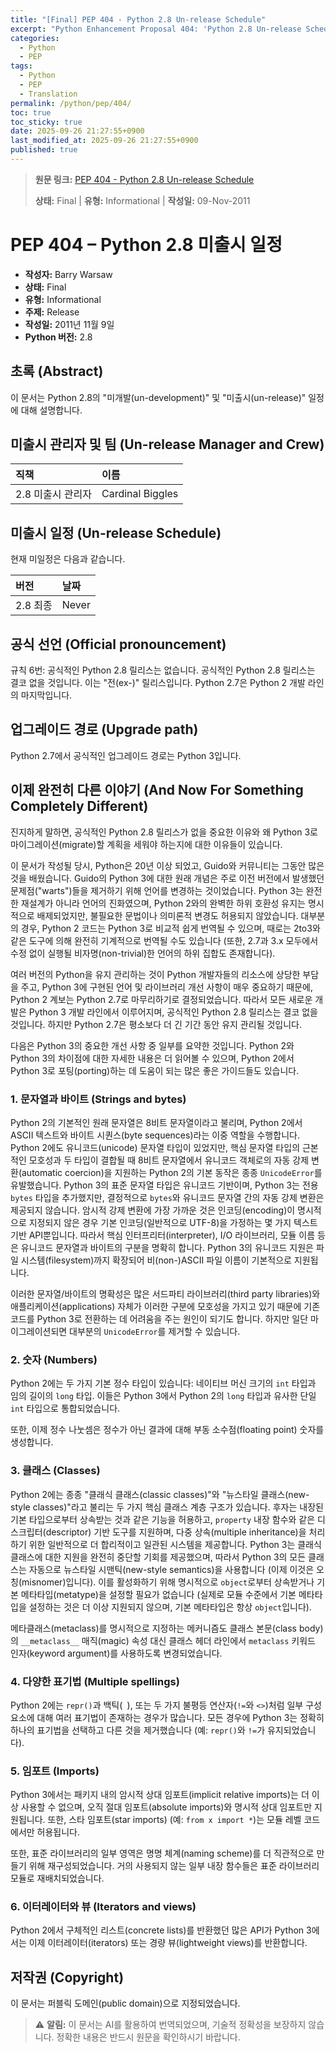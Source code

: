 ```yaml
---
title: "[Final] PEP 404 - Python 2.8 Un-release Schedule"
excerpt: "Python Enhancement Proposal 404: 'Python 2.8 Un-release Schedule'에 대한 한국어 번역입니다."
categories:
  - Python
  - PEP
tags:
  - Python
  - PEP
  - Translation
permalink: /python/pep/404/
toc: true
toc_sticky: true
date: 2025-09-26 21:27:55+0900
last_modified_at: 2025-09-26 21:27:55+0900
published: true
---
```

> **원문 링크:** [PEP 404 - Python 2.8 Un-release Schedule](https://peps.python.org/pep-0404/)
>
> **상태:** Final | **유형:** Informational | **작성일:** 09-Nov-2011


# PEP 404 – Python 2.8 미출시 일정

*   **작성자:** Barry Warsaw <barry at python.org>
*   **상태:** Final
*   **유형:** Informational
*   **주제:** Release
*   **작성일:** 2011년 11월 9일
*   **Python 버전:** 2.8

## 초록 (Abstract)

이 문서는 Python 2.8의 "미개발(un-development)" 및 "미출시(un-release)" 일정에 대해 설명합니다.

## 미출시 관리자 및 팀 (Un-release Manager and Crew)

| 직책                     | 이름            |
| :----------------------- | :-------------- |
| 2.8 미출시 관리자        | Cardinal Biggles |

## 미출시 일정 (Un-release Schedule)

현재 미일정은 다음과 같습니다.

| 버전       | 날짜 |
| :--------- | :--- |
| 2.8 최종 | Never |

## 공식 선언 (Official pronouncement)

규칙 6번: 공식적인 Python 2.8 릴리스는 없습니다. 공식적인 Python 2.8 릴리스는 결코 없을 것입니다. 이는 "전(ex-)" 릴리스입니다. Python 2.7은 Python 2 개발 라인의 마지막입니다.

## 업그레이드 경로 (Upgrade path)

Python 2.7에서 공식적인 업그레이드 경로는 Python 3입니다.

## 이제 완전히 다른 이야기 (And Now For Something Completely Different)

진지하게 말하면, 공식적인 Python 2.8 릴리스가 없을 중요한 이유와 왜 Python 3로 마이그레이션(migrate)할 계획을 세워야 하는지에 대한 이유들이 있습니다.

이 문서가 작성될 당시, Python은 20년 이상 되었고, Guido와 커뮤니티는 그동안 많은 것을 배웠습니다. Guido의 Python 3에 대한 원래 개념은 주로 이전 버전에서 발생했던 문제점("warts")들을 제거하기 위해 언어를 변경하는 것이었습니다. Python 3는 완전한 재설계가 아니라 언어의 진화였으며, Python 2와의 완벽한 하위 호환성 유지는 명시적으로 배제되었지만, 불필요한 문법이나 의미론적 변경도 허용되지 않았습니다. 대부분의 경우, Python 2 코드는 Python 3로 비교적 쉽게 번역될 수 있으며, 때로는 2to3와 같은 도구에 의해 완전히 기계적으로 번역될 수도 있습니다 (또한, 2.7과 3.x 모두에서 수정 없이 실행될 비자명(non-trivial)한 언어의 하위 집합도 존재합니다).

여러 버전의 Python을 유지 관리하는 것이 Python 개발자들의 리소스에 상당한 부담을 주고, Python 3에 구현된 언어 및 라이브러리 개선 사항이 매우 중요하기 때문에, Python 2 계보는 Python 2.7로 마무리하기로 결정되었습니다. 따라서 모든 새로운 개발은 Python 3 개발 라인에서 이루어지며, 공식적인 Python 2.8 릴리스는 결코 없을 것입니다. 하지만 Python 2.7은 평소보다 더 긴 기간 동안 유지 관리될 것입니다.

다음은 Python 3의 중요한 개선 사항 중 일부를 요약한 것입니다. Python 2와 Python 3의 차이점에 대한 자세한 내용은 더 읽어볼 수 있으며, Python 2에서 Python 3로 포팅(porting)하는 데 도움이 되는 많은 좋은 가이드들도 있습니다.

### 1. 문자열과 바이트 (Strings and bytes)

Python 2의 기본적인 원래 문자열은 8비트 문자열이라고 불리며, Python 2에서 ASCII 텍스트와 바이트 시퀀스(byte sequences)라는 이중 역할을 수행합니다. Python 2에도 유니코드(unicode) 문자열 타입이 있었지만, 핵심 문자열 타입의 근본적인 모호성과 두 타입이 결합될 때 8비트 문자열에서 유니코드 객체로의 자동 강제 변환(automatic coercion)을 지원하는 Python 2의 기본 동작은 종종 `UnicodeError`를 유발했습니다. Python 3의 표준 문자열 타입은 유니코드 기반이며, Python 3는 전용 `bytes` 타입을 추가했지만, 결정적으로 `bytes`와 유니코드 문자열 간의 자동 강제 변환은 제공되지 않습니다. 암시적 강제 변환에 가장 가까운 것은 인코딩(encoding)이 명시적으로 지정되지 않은 경우 기본 인코딩(일반적으로 UTF-8)을 가정하는 몇 가지 텍스트 기반 API뿐입니다. 따라서 핵심 인터프리터(interpreter), I/O 라이브러리, 모듈 이름 등은 유니코드 문자열과 바이트의 구분을 명확히 합니다. Python 3의 유니코드 지원은 파일 시스템(filesystem)까지 확장되어 비(non-)ASCII 파일 이름이 기본적으로 지원됩니다.

이러한 문자열/바이트의 명확성은 많은 서드파티 라이브러리(third party libraries)와 애플리케이션(applications) 자체가 이러한 구분에 모호성을 가지고 있기 때문에 기존 코드를 Python 3로 전환하는 데 어려움을 주는 원인이 되기도 합니다. 하지만 일단 마이그레이션되면 대부분의 `UnicodeError`를 제거할 수 있습니다.

### 2. 숫자 (Numbers)

Python 2에는 두 가지 기본 정수 타입이 있습니다: 네이티브 머신 크기의 `int` 타입과 임의 길이의 `long` 타입. 이들은 Python 3에서 Python 2의 `long` 타입과 유사한 단일 `int` 타입으로 통합되었습니다.

또한, 이제 정수 나눗셈은 정수가 아닌 결과에 대해 부동 소수점(floating point) 숫자를 생성합니다.

### 3. 클래스 (Classes)

Python 2에는 종종 "클래식 클래스(classic classes)"와 "뉴스타일 클래스(new-style classes)"라고 불리는 두 가지 핵심 클래스 계층 구조가 있습니다. 후자는 내장된 기본 타입으로부터 상속받는 것과 같은 기능을 허용하고, `property` 내장 함수와 같은 디스크립터(descriptor) 기반 도구를 지원하며, 다중 상속(multiple inheritance)을 처리하기 위한 일반적으로 더 합리적이고 일관된 시스템을 제공합니다. Python 3는 클래식 클래스에 대한 지원을 완전히 중단할 기회를 제공했으며, 따라서 Python 3의 모든 클래스는 자동으로 뉴스타일 시맨틱(new-style semantics)을 사용합니다 (이제 이것은 오칭(misnomer)입니다). 이를 활성화하기 위해 명시적으로 `object`로부터 상속받거나 기본 메타타입(metatype)을 설정할 필요가 없습니다 (실제로 모듈 수준에서 기본 메타타입을 설정하는 것은 더 이상 지원되지 않으며, 기본 메타타입은 항상 `object`입니다).

메타클래스(metaclass)를 명시적으로 지정하는 메커니즘도 클래스 본문(class body)의 `__metaclass__` 매직(magic) 속성 대신 클래스 헤더 라인에서 `metaclass` 키워드 인자(keyword argument)를 사용하도록 변경되었습니다.

### 4. 다양한 표기법 (Multiple spellings)

Python 2에는 `repr()`과 백틱(` `), 또는 두 가지 불평등 연산자(`!=`와 `<>`)처럼 일부 구성 요소에 대해 여러 표기법이 존재하는 경우가 많습니다. 모든 경우에 Python 3는 정확히 하나의 표기법을 선택하고 다른 것을 제거했습니다 (예: `repr()`와 `!=`가 유지되었습니다).

### 5. 임포트 (Imports)

Python 3에서는 패키지 내의 암시적 상대 임포트(implicit relative imports)는 더 이상 사용할 수 없으며, 오직 절대 임포트(absolute imports)와 명시적 상대 임포트만 지원됩니다. 또한, 스타 임포트(star imports) (예: `from x import *`)는 모듈 레벨 코드에서만 허용됩니다.

또한, 표준 라이브러리의 일부 영역은 명명 체계(naming scheme)를 더 직관적으로 만들기 위해 재구성되었습니다. 거의 사용되지 않는 일부 내장 함수들은 표준 라이브러리 모듈로 재배치되었습니다.

### 6. 이터레이터와 뷰 (Iterators and views)

Python 2에서 구체적인 리스트(concrete lists)를 반환했던 많은 API가 Python 3에서는 이제 이터레이터(iterators) 또는 경량 뷰(lightweight views)를 반환합니다.

## 저작권 (Copyright)

이 문서는 퍼블릭 도메인(public domain)으로 지정되었습니다.

> ⚠️ **알림:** 이 문서는 AI를 활용하여 번역되었으며, 기술적 정확성을 보장하지 않습니다. 정확한 내용은 반드시 원문을 확인하시기 바랍니다.